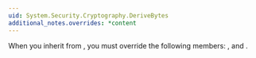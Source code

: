 ```yaml
---
uid: System.Security.Cryptography.DeriveBytes
additional_notes.overrides: *content
---
```


<p>When you inherit from <xref href="System.Security.Cryptography.DeriveBytes"></xref>, you must override the following members: <xref href="System.Security.Cryptography.DeriveBytes.GetBytes(System.Int32)"></xref>, and <xref href="System.Security.Cryptography.DeriveBytes.Reset"></xref>.</p>


